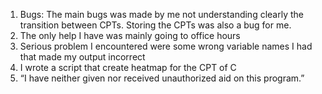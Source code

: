 1. Bugs: The main bugs was made by me not understanding clearly the transition between CPTs. Storing the CPTs was also a bug for me.
2. The only help I have was mainly going to office hours
3. Serious problem I encountered were some wrong variable names I had that made my output incorrect
4. I wrote a script that create heatmap for the CPT of C
5. “I have neither given nor received unauthorized aid on this program.” 
